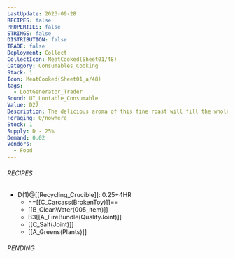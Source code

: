 ```yaml
---
LastUpdate: 2023-09-28
RECIPES: false
PROPERTIES: false
STRINGS: false
DISTRIBUTION: false
TRADE: false
Deployment: Collect
CollectIcon: MeatCooked(Sheet01/48)
Category: Consumables_Cooking
Stack: 1
Icon: MeatCooked(Sheet01_a/48)
tags:
  - LootGenerator_Trader
Sound: UI_Lootable_Consumable
Value: D27
Description: The delicious aroma of this fine roast will fill the whole house. Almost enough to make you forget what it is.
Foraging: 0/nowhere
Stock: 1
Supply: D - 25%
Demand: 0.02
Vendors:
  - Food
---
```


###### RECIPES
- D(1)@[[Recycling_Crucible]]: 0.25+4HR
	- ==[[C_Carcass(BrokenToy)]]==
	- [[B_CleanWater(005_item)]]
	- B3[[A_FireBundle(QualityJoint)]]
	- [[C_Salt(Joint)]]
	- [[A_Greens(Plants)]]

###### PENDING